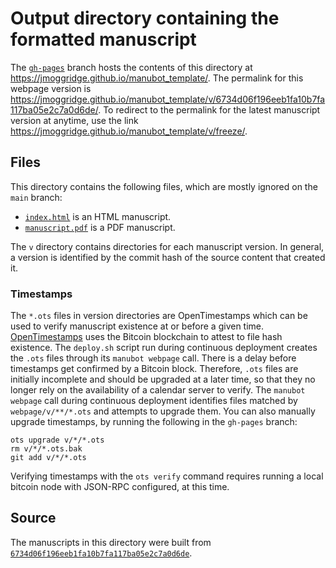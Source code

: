 # Output directory containing the formatted manuscript

The [`gh-pages`](https://github.com/jmoggridge/manubot_template/tree/gh-pages) branch hosts the contents of this directory at <https://jmoggridge.github.io/manubot_template/>.
The permalink for this webpage version is <https://jmoggridge.github.io/manubot_template/v/6734d06f196eeb1fa10b7fa117ba05e2c7a0d6de/>.
To redirect to the permalink for the latest manuscript version at anytime, use the link <https://jmoggridge.github.io/manubot_template/v/freeze/>.

## Files

This directory contains the following files, which are mostly ignored on the `main` branch:

+ [`index.html`](index.html) is an HTML manuscript.
+ [`manuscript.pdf`](manuscript.pdf) is a PDF manuscript.

The `v` directory contains directories for each manuscript version.
In general, a version is identified by the commit hash of the source content that created it.

### Timestamps

The `*.ots` files in version directories are OpenTimestamps which can be used to verify manuscript existence at or before a given time.
[OpenTimestamps](https://opentimestamps.org/) uses the Bitcoin blockchain to attest to file hash existence.
The `deploy.sh` script run during continuous deployment creates the `.ots` files through its `manubot webpage` call.
There is a delay before timestamps get confirmed by a Bitcoin block.
Therefore, `.ots` files are initially incomplete and should be upgraded at a later time, so that they no longer rely on the availability of a calendar server to verify.
The `manubot webpage` call during continuous deployment identifies files matched by `webpage/v/**/*.ots` and attempts to upgrade them.
You can also manually upgrade timestamps, by running the following in the `gh-pages` branch:

```shell
ots upgrade v/*/*.ots
rm v/*/*.ots.bak
git add v/*/*.ots
```

Verifying timestamps with the `ots verify` command requires running a local bitcoin node with JSON-RPC configured, at this time.

## Source

The manuscripts in this directory were built from
[`6734d06f196eeb1fa10b7fa117ba05e2c7a0d6de`](https://github.com/jmoggridge/manubot_template/commit/6734d06f196eeb1fa10b7fa117ba05e2c7a0d6de).
